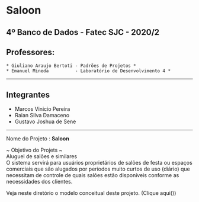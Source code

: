 # Saloon

## 4º Banco de Dados - Fatec SJC - 2020/2

## Professores:
    * Giuliano Araujo Bertoti - Padrões de Projetos *
    * Emanuel Mineda          - Laboratório de Desenvolvimento 4 *

---------------------------------------------------------------
## Integrantes
* Marcos Vinicio Pereira
* Raian Silva Damaceno
* Gustavo Joshua de Sene

---------------------------------------------------------------
Nome do Projeto : **Saloon**

~ Objetivo do Projets ~  
    Aluguel de salões e similares  
    O sistema servirá para usuários proprietários de salões de festa
ou espaços comerciais que são alugados por períodos muito curtos de uso
(diário) que necessitam de controle de quais salões estão disponíveis
conforme as necessidades dos clientes.  

Veja neste diretório o modelo conceitual deste projeto. (Clique aqui())
